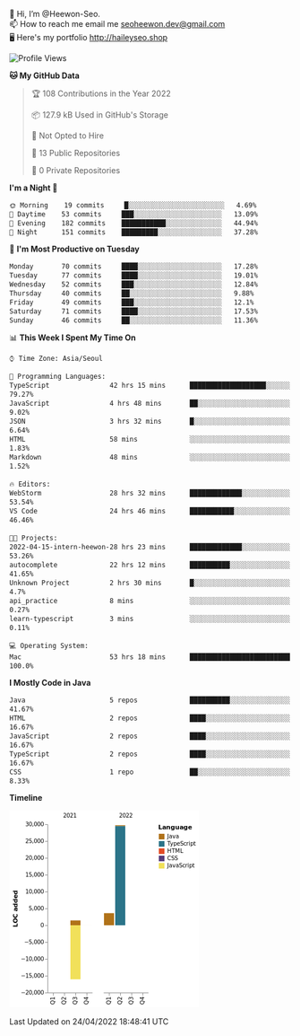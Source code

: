 👋 Hi, I’m @Heewon-Seo.  
📫 How to reach me email me seoheewon.dev@gmail.com   
🖥 Here's my portfolio http://haileyseo.shop

 <!--START_SECTION:waka-->
![Profile Views](http://img.shields.io/badge/Profile%20Views-6-blue)

**🐱 My GitHub Data** 

> 🏆 108 Contributions in the Year 2022
 > 
> 📦 127.9 kB Used in GitHub's Storage 
 > 
> 🚫 Not Opted to Hire
 > 
> 📜 13 Public Repositories 
 > 
> 🔑 0 Private Repositories  
 > 
**I'm a Night 🦉** 

```text
🌞 Morning    19 commits     █░░░░░░░░░░░░░░░░░░░░░░░░   4.69% 
🌆 Daytime    53 commits     ███░░░░░░░░░░░░░░░░░░░░░░   13.09% 
🌃 Evening    182 commits    ███████████░░░░░░░░░░░░░░   44.94% 
🌙 Night      151 commits    █████████░░░░░░░░░░░░░░░░   37.28%

```
📅 **I'm Most Productive on Tuesday** 

```text
Monday       70 commits     ████░░░░░░░░░░░░░░░░░░░░░   17.28% 
Tuesday      77 commits     ████░░░░░░░░░░░░░░░░░░░░░   19.01% 
Wednesday    52 commits     ███░░░░░░░░░░░░░░░░░░░░░░   12.84% 
Thursday     40 commits     ██░░░░░░░░░░░░░░░░░░░░░░░   9.88% 
Friday       49 commits     ███░░░░░░░░░░░░░░░░░░░░░░   12.1% 
Saturday     71 commits     ████░░░░░░░░░░░░░░░░░░░░░   17.53% 
Sunday       46 commits     ██░░░░░░░░░░░░░░░░░░░░░░░   11.36%

```


📊 **This Week I Spent My Time On** 

```text
⌚︎ Time Zone: Asia/Seoul

💬 Programming Languages: 
TypeScript               42 hrs 15 mins      ███████████████████░░░░░░   79.27% 
JavaScript               4 hrs 48 mins       ██░░░░░░░░░░░░░░░░░░░░░░░   9.02% 
JSON                     3 hrs 32 mins       █░░░░░░░░░░░░░░░░░░░░░░░░   6.64% 
HTML                     58 mins             ░░░░░░░░░░░░░░░░░░░░░░░░░   1.83% 
Markdown                 48 mins             ░░░░░░░░░░░░░░░░░░░░░░░░░   1.52%

🔥 Editors: 
WebStorm                 28 hrs 32 mins      █████████████░░░░░░░░░░░░   53.54% 
VS Code                  24 hrs 46 mins      ███████████░░░░░░░░░░░░░░   46.46%

🐱‍💻 Projects: 
2022-04-15-intern-heewon-28 hrs 23 mins      █████████████░░░░░░░░░░░░   53.26% 
autocomplete             22 hrs 12 mins      ██████████░░░░░░░░░░░░░░░   41.65% 
Unknown Project          2 hrs 30 mins       █░░░░░░░░░░░░░░░░░░░░░░░░   4.7% 
api_practice             8 mins              ░░░░░░░░░░░░░░░░░░░░░░░░░   0.27% 
learn-typescript         3 mins              ░░░░░░░░░░░░░░░░░░░░░░░░░   0.11%

💻 Operating System: 
Mac                      53 hrs 18 mins      █████████████████████████   100.0%

```

**I Mostly Code in Java** 

```text
Java                     5 repos             ██████████░░░░░░░░░░░░░░░   41.67% 
HTML                     2 repos             ████░░░░░░░░░░░░░░░░░░░░░   16.67% 
JavaScript               2 repos             ████░░░░░░░░░░░░░░░░░░░░░   16.67% 
TypeScript               2 repos             ████░░░░░░░░░░░░░░░░░░░░░   16.67% 
CSS                      1 repo              ██░░░░░░░░░░░░░░░░░░░░░░░   8.33%

```


**Timeline**

![Chart not found](https://raw.githubusercontent.com/Heewon-Seo/Heewon-Seo/main/charts/bar_graph.png) 


 Last Updated on 24/04/2022 18:48:41 UTC
<!--END_SECTION:waka-->
